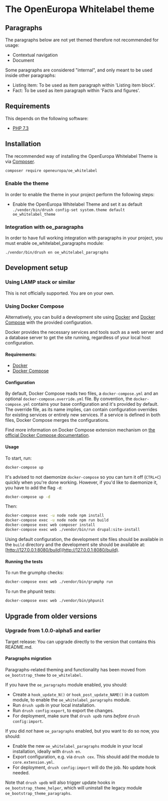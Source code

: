 # The OpenEuropa Whitelabel theme

## Paragraphs

The paragraphs below are not yet themed therefore not recommended for usage:

- Contextual navigation
- Document

Some paragraphs are considered "internal", and only meant to be used inside other paragraphs:

- Listing item: To be used as item paragraph within 'Listing item block'.
- Fact: To be used as item paragraph within 'Facts and figures'.

## Requirements

This depends on the following software:

* [PHP 7.3](http://php.net/)

## Installation

The recommended way of installing the OpenEuropa Whitelabel Theme is via [Composer](https://www.drupal.org/docs/develop/using-composer/using-composer-to-manage-drupal-site-dependencies#managing-contributed).

```bash
composer require openeuropa/oe_whitelabel
```

### Enable the theme

In order to enable the theme in your project perform the following steps:

- Enable the OpenEuropa Whitelabel Theme and set it as default ```./vendor/bin/drush config-set system.theme default oe_whitelabel_theme```

### Integration with oe_paragraphs

In order to have full working integration with paragraphs in your project, you must enable oe_whitelabel_paragraphs module:

```./vendor/bin/drush en oe_whitelabel_paragraphs```

## Development setup

### Using LAMP stack or similar

This is not officially supported. You are on your own.

### Using Docker Compose

Alternatively, you can build a development site using [Docker](https://www.docker.com/get-docker) and
[Docker Compose](https://docs.docker.com/compose/) with the provided configuration.

Docker provides the necessary services and tools such as a web server and a database server to get the site running,
regardless of your local host configuration.

#### Requirements:

- [Docker](https://www.docker.com/get-docker)
- [Docker Compose](https://docs.docker.com/compose/)

#### Configuration

By default, Docker Compose reads two files, a `docker-compose.yml` and an optional `docker-compose.override.yml` file.
By convention, the `docker-compose.yml` contains your base configuration and it's provided by default.
The override file, as its name implies, can contain configuration overrides for existing services or entirely new
services.
If a service is defined in both files, Docker Compose merges the configurations.

Find more information on Docker Compose extension mechanism on [the official Docker Compose documentation](https://docs.docker.com/compose/extends/).

#### Usage

To start, run:

```bash
docker-compose up
```

It's advised to not daemonize `docker-compose` so you can turn it off (`CTRL+C`) quickly when you're done working.
However, if you'd like to daemonize it, you have to add the flag `-d`:

```bash
docker-compose up -d
```

Then:

```bash
docker-compose exec -u node node npm install
docker-compose exec -u node node npm run build
docker-compose exec web composer install
docker-compose exec web ./vendor/bin/run drupal:site-install
```

Using default configuration, the development site files should be available in the `build` directory and the development site should be available at: [http://127.0.0.1:8080/build](http://127.0.0.1:8080/build).

#### Running the tests

To run the grumphp checks:

```bash
docker-compose exec web ./vendor/bin/grumphp run
```

To run the phpunit tests:

```bash
docker-compose exec web ./vendor/bin/phpunit
```

## Upgrade from older versions

### Upgrade from 1.0.0-alpha5 and earlier

Target release: You can upgrade directly to the version that contains this README.md.

#### Paragraphs migration

Paragraphs-related theming and functionality has been moved from `oe_bootstrap_theme` to `oe_whitelabel`.

If you have the `oe_paragraphs` module enabled, you should:
- Create a `hook_update_N()` or `hook_post_update_NAME()` in a custom module, to enable the `oe_whitelabel_paragraphs` module.
- Run `drush updb` in your local installation.
- Run `drush config:export`, to export the changes.
- For deployment, make sure that `drush updb` runs _before_ `drush config:import`.

If you did _not_ have `oe_paragraphs` enabled, but you want to do so now, you should:
- Enable the new `oe_whitelabel_paragraphs` module in your local installation, ideally with `drush en`.
- Export configuration, e.g. via `drush cex`. This should add the module to `core.extension.yml`.
- For deployment, `drush config:import` will do the job. No update hook needed.

Note that `drush updb` will also trigger update hooks in `oe_bootstrap_theme_helper`, which will uninstall the legacy module `oe_bootstrap_theme_paragraphs`.

